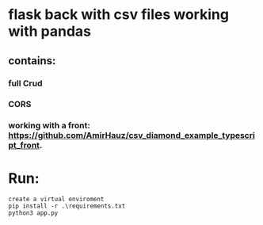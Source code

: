 # flask back with csv files working with pandas

## contains:
### full Crud 
### CORS
### working with a front: https://github.com/AmirHauz/csv_diamond_example_typescript_front.



# Run:
    create a virtual enviroment
    pip install -r .\requirements.txt
    python3 app.py 